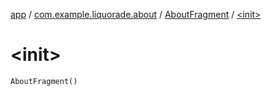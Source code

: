 [app](../../index.md) / [com.example.liquorade.about](../index.md) / [AboutFragment](index.md) / [&lt;init&gt;](./-init-.md)

# &lt;init&gt;

`AboutFragment()`